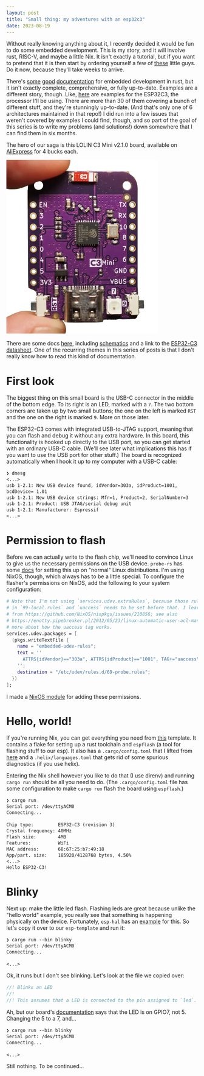 ```yaml
---
layout: post
title: "Small thing: my adventures with an esp32c3"
date: 2023-08-19
---
```


Without really knowing anything about it, I recently decided it would be fun to do some embedded development. This is my story,
and it will involve rust, RISC-V, and maybe a little Nix.
It isn't exactly a tutorial, but if you want to pretend that it is then start by ordering yourself a few of
[these](https://www.aliexpress.us/item/3256804553736450.html?spm=a2g0o.cart.0.0.2ef938da0tl9KC&mp=1&gatewayAdapt=glo2usa&_randl_shipto=US) little guys.
Do it now, because they'll take weeks to arrive.

There's [some](https://docs.rust-embedded.org/book/index.html) [good](https://docs.rust-embedded.org/embedonomicon/) [documentation](https://esp-rs.github.io/book/)
for embedded development in rust, but it isn't exactly complete, comprehensive, or fully up-to-date.
Examples are a different story, though.
Like, [here](https://github.com/esp-rs/esp-hal/tree/main/esp32c3-hal/examples) are examples
for the ESP32C3, the processor I'll be using. There are more than 30 of them covering a bunch of different stuff, and they're stunningly up-to-date. (And
that's only one of 6 architectures maintained in that repo!)
I did run into a few issues that weren't covered by examples I could find, though, and so part of the goal of this series
is to write my problems (and solutions!) down somewhere that I can find them in six months.

The hero of our saga is this LOLIN C3 Mini v2.1.0 board, available on
[AliExpress](https://www.aliexpress.us/item/3256804553736450.html?spm=a2g0o.cart.0.0.2ef938da0tl9KC&mp=1&gatewayAdapt=glo2usa&_randl_shipto=US)
for 4 bucks each.

![](lolin-c3-mini.webp)

There are some docs [here](https://www.wemos.cc/en/latest/c3/c3_mini.html),
including [schematics](https://www.wemos.cc/en/latest/_static/files/sch_c3_mini_v2.1.0.pdf)
and a link to the [ESP32-C3 datasheet](https://www.espressif.com/sites/default/files/documentation/esp32-c3_datasheet_en.pdf).
One of the recurring themes in this series of posts is that I don't really know
how to read this kind of documentation.

# First look

The biggest thing on this small board is the USB-C connector in the middle of the bottom edge.
To its right is an LED, marked with a `7`. The two bottom corners are taken up by two small buttons;
the one on the left is marked `RST` and the one on the right is marked `9`. More on those later.

The ESP32-C3 comes with integrated USB-to-JTAG support, meaning that you can flash and debug it without any
extra hardware. In this board, this functionality is hooked up
directly to the USB port, so you can get started with an ordinary USB-C cable.
(We'll see later what implications this has if you want to use the USB port for other stuff.)
The board is recognized automatically when I hook it up to my computer with a USB-C cable:

```
❯ dmesg
<...>
usb 1-2.1: New USB device found, idVendor=303a, idProduct=1001, bcdDevice= 1.01
usb 1-2.1: New USB device strings: Mfr=1, Product=2, SerialNumber=3
usb 1-2.1: Product: USB JTAG/serial debug unit
usb 1-2.1: Manufacturer: Espressif
<...>
```

# Permission to flash

Before we can actually write to the flash chip, we'll need to convince Linux to give us the necessary permissions
on the USB device. `probe-rs` has some [docs](https://probe.rs/docs/getting-started/probe-setup/) for setting
this up on "normal" Linux distributions. I'm using NixOS, though, which always has to be a little special.
To configure the flasher's permissions on NixOS, add the following to your system configuration:

```nix
# Note that I'm not using `services.udev.extraRules`, because those rules go
# in `99-local.rules` and `uaccess` needs to be set before that. I learned this
# from https://github.com/NixOS/nixpkgs/issues/210856; see also
# https://enotty.pipebreaker.pl/2012/05/23/linux-automatic-user-acl-management/ for
# more about how the uaccess tag works.
services.udev.packages = [
  (pkgs.writeTextFile {
    name = "embedded-udev-rules";
    text = ''
      ATTRS{idVendor}=="303a", ATTRS{idProduct}=="1001", TAG+="uaccess"
    '';
    destination = "/etc/udev/rules.d/69-probe.rules";
  })
];
```

I made a [NixOS module](https://github.com/jneem/probe-rs-rules) for adding these permissions.

# Hello, world!

If you're running Nix, you can get everything you need from [this](https://github.com/jneem/esp-template/) template.
It contains a flake for setting up a rust toolchain and `espflash` (a tool for flashing stuff to our esp).
It also has a `.cargo/config.toml` that I lifted from [here](https://github.com/esp-rs/esp-template) and a
`.helix/languages.toml` that gets rid of some spurious diagnostics (if you use helix).

Entering the Nix shell however you like to do that (I use direnv) and running `cargo run` should be all
you need to do. (The `.cargo/config.toml` file has some configuration to make `cargo run` flash the board using
`espflash`.)

```
❯ cargo run
Serial port: /dev/ttyACM0
Connecting...

Chip type:         ESP32-C3 (revision 3)
Crystal frequency: 40MHz
Flash size:        4MB
Features:          WiFi
MAC address:       68:67:25:b7:49:18
App/part. size:    185920/4128768 bytes, 4.50%
<...>
Hello ESP32-C3!
```

# Blinky

Next up: make the little led flash. Flashing leds are great because unlike the "hello world" example, you
really see that something is happening physically on the device.
Fortunately, `esp-hal` has an [example](https://github.com/esp-rs/esp-hal/blob/696b21bd92737f8e220a1b40bad448abecd090d3/esp32c3-hal/examples/blinky.rs)
for this. So let's copy it over to our `esp-template` and run it:

```
❯ cargo run --bin blinky
Serial port: /dev/ttyACM0
Connecting...

<...>
```

Ok, it runs but I don't see blinking. Let's look at the file we copied over:

```rust
//! Blinks an LED
//!
//! This assumes that a LED is connected to the pin assigned to `led`. (GPIO5)
```

Ah, but our board's [documentation](https://www.wemos.cc/en/latest/c3/c3_mini.html) says that
the LED is on GPIO7, not 5. Changing the 5 to a 7, and...

```
❯ cargo run --bin blinky
Serial port: /dev/ttyACM0
Connecting...

<...>
```

Still nothing. To be continued...
